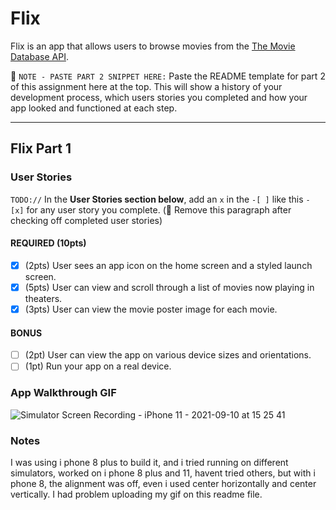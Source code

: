 # Flix

Flix is an app that allows users to browse movies from the [The Movie Database API](http://docs.themoviedb.apiary.io/#).

📝 `NOTE - PASTE PART 2 SNIPPET HERE:` Paste the README template for part 2 of this assignment here at the top. This will show a history of your development process, which users stories you completed and how your app looked and functioned at each step.

---

## Flix Part 1

### User Stories
`TODO://` In the **User Stories section below**, add an `x` in the `-[ ]` like this `- [x]` for any user story you complete. (🚫 Remove this paragraph after checking off completed user stories)

#### REQUIRED (10pts)
- [X] (2pts) User sees an app icon on the home screen and a styled launch screen.
- [X] (5pts) User can view and scroll through a list of movies now playing in theaters.
- [X] (3pts) User can view the movie poster image for each movie.

#### BONUS
- [ ] (2pt) User can view the app on various device sizes and orientations.
- [ ] (1pt) Run your app on a real device.

### App Walkthrough GIF


![Simulator Screen Recording - iPhone 11 - 2021-09-10 at 15 25 41](https://user-images.githubusercontent.com/78435515/132906833-d6f593bd-69fb-4c7c-9893-414c18ad577e.gif) 

### Notes
I was using i phone 8 plus to build it, and i tried running on different simulators, worked on i phone 8 plus and 11, havent tried others, but with i phone 8,  the alignment was off, even i used center horizontally and center vertically. I had problem uploading my gif on this readme file.
